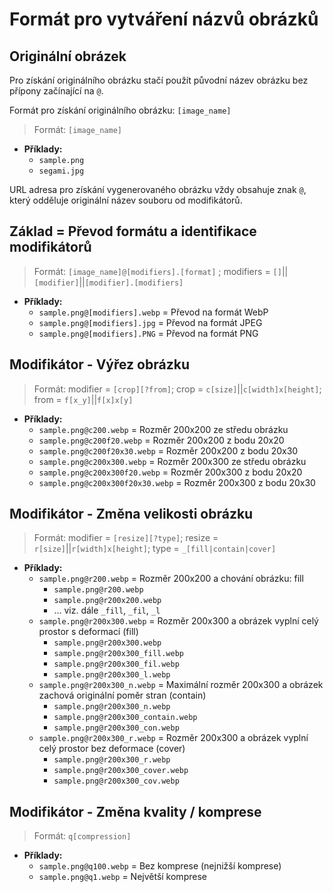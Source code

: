 
# Formát pro vytváření názvů obrázků

## Originální obrázek

Pro získání originálního obrázku stačí použít původní název obrázku bez přípony začínající na `@`.

Formát pro získání originálního obrázku: `[image_name]`
> Formát: `[image_name]`

- **Příklady:**
  - `sample.png`
  - `segami.jpg`

URL adresa pro získání vygenerovaného obrázku vždy obsahuje znak `@`, který odděluje originální název souboru od modifikátorů.

## Základ = Převod formátu a identifikace modifikátorů

> Formát: `[image_name]@[modifiers].[format]` ; modifiers = `[]`||`[modifier]`||`[modifier].[modifiers]`

- **Příklady:**
  - `sample.png@[modifiers].webp` = Převod na formát WebP
  - `sample.png@[modifiers].jpg` = Převod na formát JPEG
  - `sample.png@[modifiers].PNG` = Převod na formát PNG

## Modifikátor - Výřez obrázku

> Formát: modifier = `[crop][?from]`; crop = `c[size]`||`c[width]x[height]`; from = `f[x_y]`||`f[x]x[y]`

- **Příklady:**
  - `sample.png@c200.webp` = Rozměr 200x200 ze středu obrázku
  - `sample.png@c200f20.webp` = Rozměr 200x200 z bodu 20x20
  - `sample.png@c200f20x30.webp` = Rozměr 200x200 z bodu 20x30
  - `sample.png@c200x300.webp` = Rozměr 200x300 ze středu obrázku
  - `sample.png@c200x300f20.webp` = Rozměr 200x300 z bodu 20x20
  - `sample.png@c200x300f20x30.webp` = Rozměr 200x300 z bodu 20x30

## Modifikátor - Změna velikosti obrázku

> Formát: modifier = `[resize][?type]`; resize = `r[size]`||`r[width]x[height]`; type = `_[fill|contain|cover]`

- **Příklady:**
  - `sample.png@r200.webp` = Rozměr 200x200 a chování obrázku: fill
    - `sample.png@r200.webp`
    - `sample.png@r200x200.webp`
    - ... viz. dále `_fill`, `_fil`, `_l`
  - `sample.png@r200x300.webp` = Rozměr 200x300 a obrázek vyplní celý prostor s deformací (fill)
    - `sample.png@r200x300.webp`
    - `sample.png@r200x300_fill.webp`
    - `sample.png@r200x300_fil.webp`
    - `sample.png@r200x300_l.webp`
  - `sample.png@r200x300_n.webp` = Maximální rozměr 200x300 a obrázek zachová originální poměr stran (contain)
    - `sample.png@r200x300_n.webp`
    - `sample.png@r200x300_contain.webp`
    - `sample.png@r200x300_con.webp`
  - `sample.png@r200x300_r.webp` = Rozměr 200x300 a obrázek vyplní celý prostor bez deformace (cover)
    - `sample.png@r200x300_r.webp`
    - `sample.png@r200x300_cover.webp`
    - `sample.png@r200x300_cov.webp`

## Modifikátor - Změna kvality / komprese

> Formát: `q[compression]`

- **Příklady:**
  - `sample.png@q100.webp` = Bez komprese (nejnižší komprese)
  - `sample.png@q1.webp` = Největší komprese
